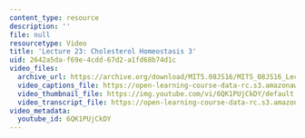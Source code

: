 ```yaml
---
content_type: resource
description: ''
file: null
resourcetype: Video
title: 'Lecture 23: Cholesterol Homeostasis 3'
uid: 2642a5da-f69e-4cdd-67d2-a1fd68b74d1c
video_files:
  archive_url: https://archive.org/download/MIT5.08JS16/MIT5_08JS16_Lecture_23_300k.mp4
  video_captions_file: https://open-learning-course-data-rc.s3.amazonaws.com/5-08j-biological-chemistry-ii-spring-2016/2da0d78778ae53c6a374d6d67ede1889_6QK1PUjCkDY.vtt
  video_thumbnail_file: https://img.youtube.com/vi/6QK1PUjCkDY/default.jpg
  video_transcript_file: https://open-learning-course-data-rc.s3.amazonaws.com/5-08j-biological-chemistry-ii-spring-2016/bb89600d3b25f892d4335f50cab7d217_6QK1PUjCkDY.pdf
video_metadata:
  youtube_id: 6QK1PUjCkDY
---
```

